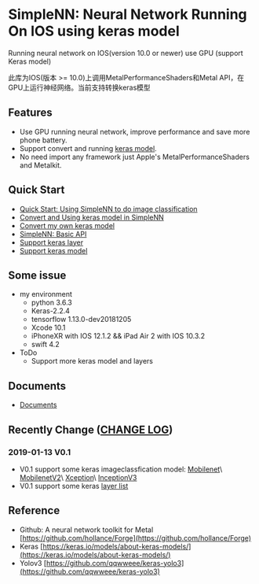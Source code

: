 # SimpleNN: Neural Network Running On IOS using keras model
Running neural network on IOS(version 10.0 or newer) use GPU (support Keras model)

此库为IOS(版本 >= 10.0)上调用MetalPerformanceShaders和Metal API，在GPU上运行神经网络。当前支持转换keras模型
## Features
 - Use GPU running neural network, improve performance and save more phone battery.
 - Support convert and running [keras model](./Document/model_list.markdown).
 - No need import any framework just Apple's MetalPerformanceShaders and Metalkit.

## Quick Start
- [Quick Start: Using SimpleNN to do image classification](./Document/image_classification.markdown)
- [Convert and Using keras model in SimpleNN](./Document/convert_keras_model.markdown)
- [Convert my own keras model](./Document/convert_my_model.markdown)
- [SimpleNN: Basic API](./Document/basic_api.markdown)
- [Support keras layer](./Document/layer_list.markdown)
- [Support keras model](./Document/model_list.markdown)

## Some issue
- my environment
    - python 3.6.3
    - Keras-2.2.4
    - tensorflow 1.13.0-dev20181205
    - Xcode 10.1
    - iPhoneXR with IOS 12.1.2 && iPad Air 2 with IOS 10.3.2
    - swift 4.2
- ToDo
    - Support more keras model and layers

## Documents
- [Documents](./Document)

## Recently Change ([CHANGE LOG](./Document/change_log.markdown))
### 2019-01-13 V0.1
 - V0.1 support some keras imageclassfication model: [Mobilenet](https://keras.io/applications/#mobilenet)\ [MobilenetV2](https://keras.io/applications/#mobilenetv2)\ [Xception](https://keras.io/applications/#xception)\ [InceptionV3](https://keras.io/applications/#inceptionv3)
 - V0.1 support some keras [layer list](https://github.com/luozhiping/neural_network_on_ios/blob/master/Document/layer_list.markdown)

## Reference
- Github: A neural network toolkit for Metal [https://github.com/hollance/Forge](https://github.com/hollance/Forge)
- Keras [https://keras.io/models/about-keras-models/](https://keras.io/models/about-keras-models/)
- Yolov3 [https://github.com/qqwweee/keras-yolo3](https://github.com/qqwweee/keras-yolo3)